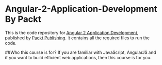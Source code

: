 # Angular-2-Application-Development By Packt

This is the code repository for [Angular 2 Application Development](https://www.packtpub.com/application-development/angular-2-application-development), published by [Packt Publishing](https://www.packtpub.com/). It contains all the required files to run the code.

##Who this course is for?
If you are familiar with JavaScript, AngularJS and if you want to build efficient web applications, then this course is for you.








